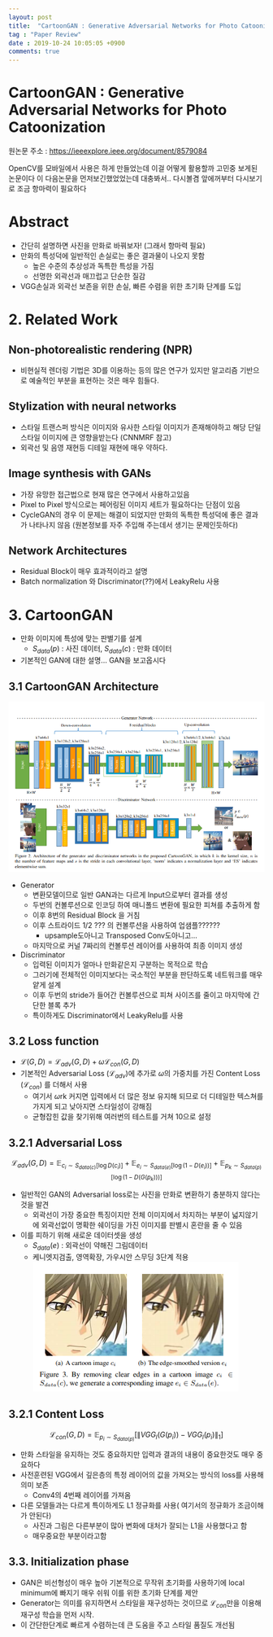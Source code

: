 ```yaml
---
layout: post
title:  "CartoonGAN : Generative Adversarial Networks for Photo Catoonization"
tag : "Paper Review"
date : 2019-10-24 10:05:05 +0900
comments: true
---
```


# CartoonGAN : Generative Adversarial Networks for Photo Catoonization

원논문 주소 : https://ieeexplore.ieee.org/document/8579084

OpenCV를 모바일에서 사용은 하게 만들었는데 이걸 어떻게 활용할까 고민중 보게된 논문이다
이 다음논문을 먼저보긴했었었는데 대충봐서.. 다시볼겸 앞에꺼부터 다시보기로
조금 항마력이 필요하다  

# Abstract
- 간단히 설명하면 사진을 만화로 바꿔보자! (그래서 항마력 필요)
- 만화의 특성덕에 일반적인 손실로는 좋은 결과물이 나오지 못함
  - 높은 수준의 추상성과 독특한 특성을 가짐
  - 선명한 외곽선과 매끄럽고 단순한 질감
- VGG손실과 외곽선 보존을 위한 손실, 빠른 수렴을 위한 초기화 단계를 도입

# 2. Related Work
## Non-photorealistic rendering (NPR)
- 비현실적 렌더링 기법은 3D를 이용하는 등의 많은 연구가 있지만 알고리즘 기반으로 예술적인 부분을 표현하는 것은 매우 힘들다.

## Stylization with neural networks
- 스타일 트랜스퍼 방식은 이미지와 유사한 스타일 이미지가 존재해야하고 해당 단일 스타일 이미지에 큰 영향을받는다 (CNNMRF 참고)
- 외곽선 및 음영 재현등 디테일 재현에 매우 약하다.

## Image synthesis with GANs
- 가장 유망한 접근법으로 현재 많은 연구에서 사용하고있음
- Pixel to Pixel 방식으로는 페어링된 이미지 세트가 필요하다는 단점이 있음
- CycleGAN의 경우 이 문제는 해결이 되었지만 만화의 독특한 특성덕에 좋은 결과가 나타나지 않음 (원본정보를 자주 주입해 주는데서 생기는 문제인듯하다)

## Network Architectures
- Residual Block이 매우 효과적이라고 설명 
- Batch normalization 와 Discriminator(??)에서 LeakyRelu 사용

# 3. CartoonGAN
- 만화 이미지에 특성에 맞는 판별기를 설계
    - $S_{data}(p)$ : 사진 데이터, $S_{data}(c)$ : 만화 데이터
- 기본적인 GAN에 대한 설명... GAN을 보고옵시다

## 3.1 CartoonGAN Architecture
![Table1](/assets/post/191114-01.png)
- Generator
  - 변환모델이므로 일반 GAN과는 다르게 Input으로부터 결과를 생성
  - 두번의 컨볼루션으로 인코딩 하여 매니폴드 변환에 필요한 피쳐를 추출하게 함
  - 이후 8번의 Residual Block 을 거침
  - 이후 스트라이드 1/2 ??? 의 컨볼루션을 사용하여 업샘플??????
    - upsample도아니고 Transposed Conv도아니고... 
  - 마지막으로 커널 7짜리의 컨볼루션 레이어를 사용하여 최종 이미지 생성
- Discriminator
  - 입력된 이미지가 얼마나 만화같은지 구분하는 목적으로 학습
  - 그러기에 전체적인 이미지보다는 국소적인 부분을 판단하도록 네트워크를 매우 얕게 설계
  - 이후 두번의 stride가 들어간 컨볼루션으로 피쳐 사이즈를 줄이고 마지막에 간단한 블록 추가
  - 특이하게도 Discriminator에서 LeakyRelu를 사용
## 3.2 Loss function
- $\mathcal{L}(G,D) = \mathcal{L}_{adv}(G,D) + \omega\mathcal{L}_{con}(G,D)$
- 기본적인 Adversarial Loss ($\mathcal{L}_{adv}$)에 추가로 $\omega$의 가중치를 가진 Content Loss ($\mathcal{L}_{con}$) 를 더해서 사용
  - 여기서 $\omega$rk 커지면 입력에서 더 많은 정보 유지해 되므로 더 디테일한 텍스쳐를 가지게 되고 낮아지면 스타일성이 강해짐
  - 균형잡힌 값을 찾기위해 여러번의 테스트를 거쳐 10으로 설정

## 3.2.1 Adversarial Loss
$$
\mathcal{L}_{adv}(G,D) = 
\mathbb{E}_{c_i \sim S_{data(c)}[\log D(c_i)]} + 
\mathbb{E}_{e_i \sim S_{data(e)}[\log (1-D(e_i))]} +
\mathbb{E}_{p_k \sim S_{data(p)}[\log (1-D(G(p_k)))]}
$$

- 일반적인 GAN의 Adversarial loss로는 사진을 만화로 변환하기 충분하지 않다는 것을 발견
  - 외곽선이 가장 중요한 특징이지만 전체 이미지에서 차지하는 부분이 넓지않기에 외곽선없이 명확한 쉐이딩을 가진 이미지를 판별시 혼란을 줄 수 있음
- 이를 피하기 위해 새로운 데이터셋을 생성 
  - $S_{data}(e)$ : 외곽선이 약해진 그림데이터
  - 케니엣지검출, 영역확장, 가우시안 스무딩 3단계 적용
  ![Table1](/assets/post/191114-02.png)

## 3.2.1 Content Loss
$$
\mathcal{L}_{con}(G,D) = \mathbb{E}_{p_i\sim S_{data(p)}}[\|VGG_l(G(p_i)) - VGG_l(p_i) \|_1]
$$
- 만화 스타일을 유지하는 것도 중요하지만 입력과 결과의 내용이 중요한것도 매우 중요하다
- 사전훈련된 VGG에서 깊은층의 특정 레이어의 값을 가져오는 방식의 loss를 사용해 의미 보존
  - Conv4의 4번째 레이어를 가져옴
- 다른 모델들과는 다르게 특이하게도 L1 정규화를 사용( 여기서의 정규화가 조금이해가 안된다)
  - 사진과 그림은 다른부분이 많아 변화에 대처가 잘되는 L1을 사용했다고 함
  - 매우중요한 부분이라고함

## 3.3. Initialization phase
- GAN은 비선형성이 매우 높아 기본적으로 무작위 초기화를 사용하기에 local minimum에 빠지기 매우 쉬워 이를 위한 초기화 단계를 제안
- Generator는 의미를 유지하면서 스타일을 재구성하는 것이므로 $\mathcal{L}_{con}$만을 이용해 재구성 학습을 먼저 시작.
- 이 간단한단계로 빠르게 수렴하는데 큰 도움을 주고 스타일 품질도 개선됨



